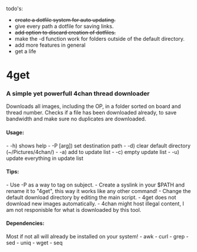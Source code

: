 todo's:
- ~~create a dotfile system for auto updating.~~
- give every path a dotfile for saving links.
- ~~add option to discard creation of dotfiles.~~
- make the -d function work for folders outside of the default directory.
- add more features in general
- get a life


<h1>4get</h1>
<h3>A simple yet powerfull 4chan thread downloader</h3>

Downloads all images, including the OP, in a folder sorted on board and thread number.
Checks if a file has been downloaded already, to save bandwidth and make sure no duplicates are downloaded.

<h4>Usage:</h4>
- -h) shows help
- -P [arg]) set destination path
- -d) clear default directory (~/Pictures/4chan/)
- -a) add to update list
- -c) empty update list
- -u) update everything in update list

<h4>Tips:</h4>
- Use -P as a way to tag on subject.
- Create a syslink in your $PATH and rename it to "4get", this way it works like any other command!
- Change the default download directory by editing the main script.
- 4get does not download new images automatically.
- 4chan might host illegal content, I am not responisble for what is downloaded by this tool.

<h4>Dependencies:</h4>
Most if not all will already be installed on your system!
- awk
- curl
- grep
- sed
- uniq
- wget
- seq
